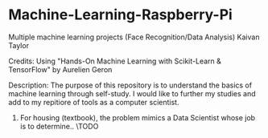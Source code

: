 # Machine-Learning-Raspberry-Pi
Multiple machine learning projects (Face Recognition/Data Analysis)
Kaivan Taylor

Credits: Using "Hands-On Machine Learning with Scikit-Learn & TensorFlow" by Aurelien Geron

Description:
The purpose of this repository is to understand the basics of machine learning through self-study. I would like to further my studies
and add to my repitiore of tools as a computer scientist.

1) For housing (textbook), the problem mimics a Data Scientist whose job is to determine.. \TODO
